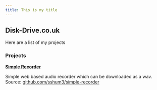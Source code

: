 ```yaml
---
title: This is my title
---
```


## Disk-Drive.co.uk

Here are a list of my projects


### Projects

[**Simple Recorder**](https://disk-drive.co.uk/simple-recorder) 

Simple web based audio recorder which can be downloaded as a wav. Source: [github.com/sshum3/simple-recorder](https://github.com/sshum3/simple-recorder)
